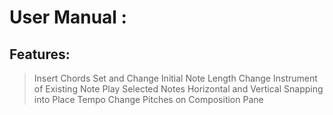 
# User Manual :

## Features:
  >Insert Chords
  >Set and Change Initial Note Length
  >Change Instrument of Existing Note
  >Play Selected Notes
  >Horizontal and Vertical Snapping into Place
  >Tempo Change
  >Pitches on Composition Pane
